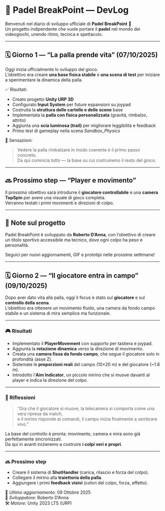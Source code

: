 # 🧱 Padel BreakPoint — DevLog

Benvenuti nel diario di sviluppo ufficiale di **Padel BreakPoint** 🎾  
Un progetto indipendente che vuole portare il **padel** nel mondo dei videogiochi, unendo ritmo, tecnica e spettacolo.

---

## 🗓️ Giorno 1 — “La palla prende vita” (07/10/2025)
Oggi inizia ufficialmente lo sviluppo del gioco.  
L’obiettivo era creare **una base fisica stabile** e **una scena di test** per iniziare a sperimentare la dinamica della palla.

✅ Risultati:
- Creato progetto **Unity URP 3D**  
- Configurato **Input System** per future espansioni su joypad  
- Costruita la **struttura delle cartelle e delle scene** base  
- Implementata la **palla con fisica personalizzata** (gravità, rimbalzo, attrito)  
- Aggiunta una **scia luminosa (trail)** per migliorare leggibilità e feedback  
- Primo test di gameplay nella scena *Sandbox_Physics*  

🧠 Sensazioni:
> Vedere la palla rimbalzare in modo coerente è il primo passo concreto.  
> Da qui comincia tutto — la base su cui costruiremo il resto del gioco.

---

## 🔜 Prossimo step — “Player e movimento”
Il prossimo obiettivo sarà introdurre il **giocatore controllabile** e una **camera TopSpin** per avere una visuale di gioco completa.  
Verranno testati i primi movimenti e direzioni di colpo.

---

## 💬 Note sul progetto
Padel BreakPoint è sviluppato da **Roberto D’Anna**, con l’obiettivo di creare un titolo sportivo accessibile ma tecnico, dove ogni colpo ha peso e personalità.

Seguici per nuovi aggiornamenti, GIF e prototipi nelle prossime settimane!

---

## 🗓️ Giorno 2 — “Il giocatore entra in campo” (09/10/2025)

Dopo aver dato vita alla palla, oggi il focus è stato sul **giocatore** e sul **controllo della scena**.  
L’obiettivo era ottenere un movimento fluido, una camera da fondo campo stabile e un sistema di mira semplice ma funzionale.

---

### 🎮 Risultati
- Implementato il **PlayerMovement** con supporto per tastiera e joypad.  
- Aggiunta la **rotazione dinamica** verso la direzione di movimento.  
- Creata una **camera fissa da fondo campo**, che segue il giocatore solo in profondità (asse Z).  
- Sistemate le **proporzioni reali** del campo (10×20 m) e del giocatore (~1.8 m).  
- Introdotto l’**Aim Indicator**, un piccolo mirino che si muove davanti al player e indica la direzione del colpo.

---

### 💬 Riflessioni
> “Ora che il giocatore si muove, la telecamera si comporta come una vera ripresa da match,  
> e il mirino risponde ai comandi, il campo inizia finalmente a sembrare vivo.”

La base del controllo è pronta: movimento, camera e mira sono già perfettamente sincronizzati.  
Da qui in avanti inizieremo a costruire **i colpi veri e propri**.

---

### 🔜 Prossimo step
- Creare il sistema di **ShotHandler** (carica, rilascio e forza del colpo).  
- Collegare il mirino alla **traiettoria della palla**.  
- Aggiungere i primi **feedback visivi** (colori del colpo, forza, effetto).

📅 *Ultimo aggiornamento:* 09 Ottobre 2025  
👤 *Sviluppatore:* Roberto D’Anna  
🛠️ *Motore:* Unity 2023 LTS (URP)
